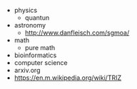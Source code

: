 * physics
  * quantun
* astronomy
  * http://www.danfleisch.com/sgmoa/
* math
  * pure math
* bioinformatics
* computer science
* arxiv.org
* https://en.m.wikipedia.org/wiki/TRIZ
  
